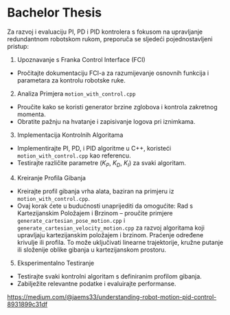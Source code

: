 # Bachelor Thesis

Za razvoj i evaluaciju PI, PD i PID kontrolera s fokusom na upravljanje redundantnom robotskom rukom, preporuča se sljedeći pojednostavljeni pristup:
1. Upoznavanje s Franka Control Interface (FCI)
  - Pročitajte dokumentaciju FCI-a za razumijevanje osnovnih funkcija i parametara za kontrolu robotske ruke.
2. Analiza Primjera `motion_with_control.cpp`
  - Proučite kako se koristi generator brzine zglobova i kontrola zakretnog momenta.
  - Obratite pažnju na hvatanje i zapisivanje logova pri iznimkama.
3. Implementacija Kontrolnih Algoritama
  - Implementirajte PI, PD, i PID algoritme u C++, koristeći `motion_with_control.cpp` kao referencu.
  - Testirajte različite parametre ($K_P$, $K_D$, $K_I$) za svaki algoritam.
4. Kreiranje Profila Gibanja
  - Kreirajte profil gibanja vrha alata, baziran na primjeru iz `motion_with_control.cpp`.
  - Ovaj korak ćete u budućnosti unaprijediti da omogućite:
Rad s Kartezijanskim Položajem i Brzinom – proučite  primjere `generate_cartesian_pose_motion.cpp` i `generate_cartesian_velocity_motion.cpp` za razvoj algoritama koji upravljaju kartezijanskim položajem i brzinom.
Praćenje određene krivulje ili profila. To može uključivati linearne trajektorije, kružne putanje ili složenije oblike gibanja u kartezijanskom prostoru.
5. Eksperimentalno Testiranje
  - Testirajte svaki kontrolni algoritam s definiranim profilom gibanja.
  - Zabilježite relevantne podatke i evaluirajte performanse.


https://medium.com/@jaems33/understanding-robot-motion-pid-control-8931899c31df